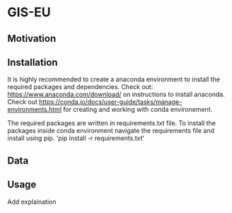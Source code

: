 # GIS-EU
## Motivation

## Installation
It is highly recommended to create a anaconda environment to install the required packages and dependencies. Check out: https://www.anaconda.com/download/ on instructions to install anaconda.
Check out https://conda.io/docs/user-guide/tasks/manage-environments.html for creating and working with conda environement. 

The required packages are written in requirements.txt file. To install the packages inside conda environment navigate the requirements file and install using pip.
'pip install -r requirements.txt'



## Data


## Usage




Add explaination

